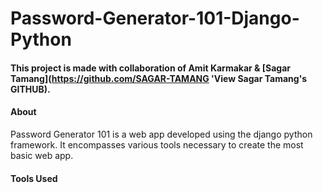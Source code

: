 # Password-Generator-101-Django-Python
 
#### This project is made with collaboration of Amit Karmakar & [Sagar Tamang](https://github.com/SAGAR-TAMANG 'View Sagar Tamang's GITHUB).

#### About
Password Generator 101 is a web app developed using the django python framework. It encompasses various tools necessary to create the most basic web app.

#### Tools Used
